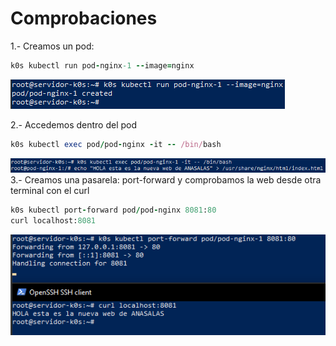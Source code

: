 # Comprobaciones
 
1.- Creamos un pod:

``` ruby
k0s kubectl run pod-nginx-1 --image=nginx
```
 ![k0s](https://github.com/anasalasro/k0s/blob/main/imagenes/creamospod.PNG)
 
2.- Accedemos dentro del pod
  ``` ruby
  k0s kubectl exec pod/pod-nginx -it -- /bin/bash
  ```
![k0s](https://github.com/anasalasro/k0s/blob/main/imagenes/accesopod.PNG)  
3.- Creamos una pasarela: port-forward y comprobamos la web desde otra terminal con el curl
   ``` ruby
   k0s kubectl port-forward pod/pod-nginx 8081:80
   curl localhost:8081
   ```
 ![k0s](https://github.com/anasalasro/k0s/blob/main/imagenes/comprobamosweb.PNG)
